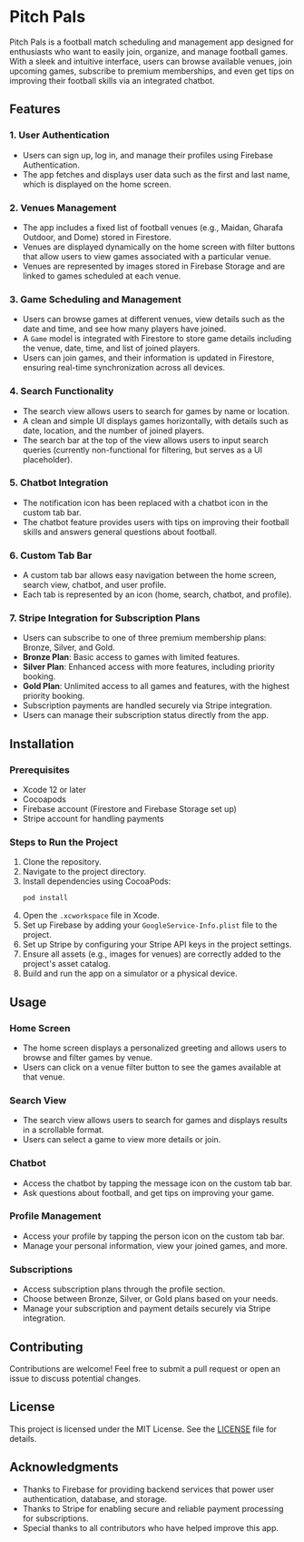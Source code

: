 # Pitch Pals

Pitch Pals is a football match scheduling and management app designed for enthusiasts who want to easily join, organize, and manage football games. With a sleek and intuitive interface, users can browse available venues, join upcoming games, subscribe to premium memberships, and even get tips on improving their football skills via an integrated chatbot.

## Features

### 1. **User Authentication**
   - Users can sign up, log in, and manage their profiles using Firebase Authentication.
   - The app fetches and displays user data such as the first and last name, which is displayed on the home screen.

### 2. **Venues Management**
   - The app includes a fixed list of football venues (e.g., Maidan, Gharafa Outdoor, and Dome) stored in Firestore.
   - Venues are displayed dynamically on the home screen with filter buttons that allow users to view games associated with a particular venue.
   - Venues are represented by images stored in Firebase Storage and are linked to games scheduled at each venue.

### 3. **Game Scheduling and Management**
   - Users can browse games at different venues, view details such as the date and time, and see how many players have joined.
   - A `Game` model is integrated with Firestore to store game details including the venue, date, time, and list of joined players.
   - Users can join games, and their information is updated in Firestore, ensuring real-time synchronization across all devices.

### 4. **Search Functionality**
   - The search view allows users to search for games by name or location.
   - A clean and simple UI displays games horizontally, with details such as date, location, and the number of joined players.
   - The search bar at the top of the view allows users to input search queries (currently non-functional for filtering, but serves as a UI placeholder).

### 5. **Chatbot Integration**
   - The notification icon has been replaced with a chatbot icon in the custom tab bar.
   - The chatbot feature provides users with tips on improving their football skills and answers general questions about football.

### 6. **Custom Tab Bar**
   - A custom tab bar allows easy navigation between the home screen, search view, chatbot, and user profile.
   - Each tab is represented by an icon (home, search, chatbot, and profile).

### 7. **Stripe Integration for Subscription Plans**
   - Users can subscribe to one of three premium membership plans: Bronze, Silver, and Gold.
   - **Bronze Plan**: Basic access to games with limited features.
   - **Silver Plan**: Enhanced access with more features, including priority booking.
   - **Gold Plan**: Unlimited access to all games and features, with the highest priority booking.
   - Subscription payments are handled securely via Stripe integration.
   - Users can manage their subscription status directly from the app.

## Installation

### Prerequisites
   - Xcode 12 or later
   - Cocoapods
   - Firebase account (Firestore and Firebase Storage set up)
   - Stripe account for handling payments

### Steps to Run the Project
1. Clone the repository.
2. Navigate to the project directory.
3. Install dependencies using CocoaPods:
   ```bash
   pod install
   ```
4. Open the `.xcworkspace` file in Xcode.
5. Set up Firebase by adding your `GoogleService-Info.plist` file to the project.
6. Set up Stripe by configuring your Stripe API keys in the project settings.
7. Ensure all assets (e.g., images for venues) are correctly added to the project's asset catalog.
8. Build and run the app on a simulator or a physical device.

## Usage

### Home Screen
   - The home screen displays a personalized greeting and allows users to browse and filter games by venue.
   - Users can click on a venue filter button to see the games available at that venue.

### Search View
   - The search view allows users to search for games and displays results in a scrollable format.
   - Users can select a game to view more details or join.

### Chatbot
   - Access the chatbot by tapping the message icon on the custom tab bar.
   - Ask questions about football, and get tips on improving your game.

### Profile Management
   - Access your profile by tapping the person icon on the custom tab bar.
   - Manage your personal information, view your joined games, and more.

### Subscriptions
   - Access subscription plans through the profile section.
   - Choose between Bronze, Silver, or Gold plans based on your needs.
   - Manage your subscription and payment details securely via Stripe integration.

## Contributing

Contributions are welcome! Feel free to submit a pull request or open an issue to discuss potential changes.

## License

This project is licensed under the MIT License. See the [LICENSE](LICENSE) file for details.

## Acknowledgments
   - Thanks to Firebase for providing backend services that power user authentication, database, and storage.
   - Thanks to Stripe for enabling secure and reliable payment processing for subscriptions.
   - Special thanks to all contributors who have helped improve this app.

